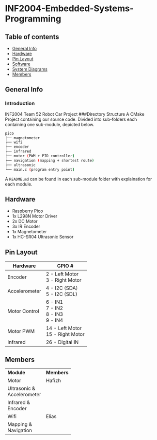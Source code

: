 # INF2004-Embedded-Systems-Programming

## Table of contents
* [General Info](#general-info)
* [Hardware](#hardware)
* [Pin Layout](#pin-layout)
* [Software](#software)
* [System Diagrams](#system-diagrams)
* [Members](#members)

## General Info
### Introduction
INF2004 Team 52 Robot Car Project
###Directory Structure
A CMake Project containing our source code. Divided into sub-folders each containing one sub-module, depicted below.
```bash
pico
├── magnetometer
├── wifi
├── encoder
├── infrared
├── motor (PWM + PID controller)
├── navigation (mapping + shortest route)
├── ultrasonic
└── main.c (program entry point)
```

A `README.md` can be found in each sub-module folder with explaination for each module. 

## Hardware
- Raspberry Pico
- 1x L298N Motor Driver
- 2x DC Motor
- 3x IR Encoder
- 1x Magnetometer
- 1x HC-SR04 Ultrasonic Sensor

## Pin Layout
| Hardware | GPIO # |
|---|---|
| Encoder | 2 - Left Motor <br/> 3 - Right Motor |
| Accelerometer | 4 - I2C (SDA) <br/> 5 - I2C (SDL) |
| Motor Control | 6 - IN1 <br/> 7 - IN2 <br/> 8 - IN3 <br/> 9 - IN4|
| Motor PWM | 14 - Left Motor <br/> 15 - Right Motor |
| Infrared | 26 - Digital IN |

## Members

<table>
  <tr>
    <td><strong>Module</strong></td>
    <td><strong>Members</strong></td>
  </tr>
  <tr>
    <td>Motor</td>
    <td>
    Hafizh
    </td>
  </tr>
  <tr>
    <td>Ultrasonic &<br/>Accelerometer</td>
  </tr>
  <tr>
    <td>Infrared &<br/>Encoder</td>
  </tr>
  <tr>
    <td>Wifi</td>
    <td>
    Elias
    </td>
  </tr>
  <tr>
    <td>Mapping &<br/>Navigation</td>
  </tr>
</table>
